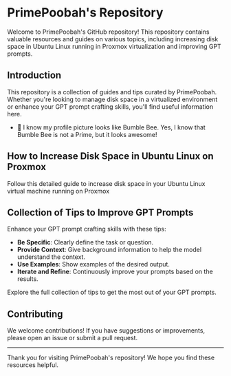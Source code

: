 # PrimePoobah's Repository

Welcome to PrimePoobah's GitHub repository! This repository contains valuable resources and guides on various topics, including increasing disk space in Ubuntu Linux running in Proxmox virtualization and improving GPT prompts.

## Introduction

This repository is a collection of guides and tips curated by PrimePoobah. Whether you're looking to manage disk space in a virtualized environment or enhance your GPT prompt crafting skills, you'll find useful information here.
- 🐝 I know my profile picture looks like Bumble Bee. Yes, I know that Bumble Bee is not a Prime, but it looks awesome!

## How to Increase Disk Space in Ubuntu Linux on Proxmox

Follow this detailed guide to increase disk space in your Ubuntu Linux virtual machine running on Proxmox

## Collection of Tips to Improve GPT Prompts

Enhance your GPT prompt crafting skills with these tips:

- **Be Specific**: Clearly define the task or question.
- **Provide Context**: Give background information to help the model understand the context.
- **Use Examples**: Show examples of the desired output.
- **Iterate and Refine**: Continuously improve your prompts based on the results.

Explore the full collection of tips to get the most out of your GPT prompts.

## Contributing

We welcome contributions! If you have suggestions or improvements, please open an issue or submit a pull request.

---

Thank you for visiting PrimePoobah's repository! We hope you find these resources helpful.
